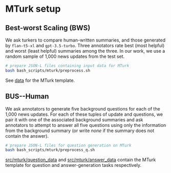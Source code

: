 # MTurk setup

## Best-worst Scaling (BWS)

We ask turkers to compare human-written summaries, and those generated by `flan-t5-xl` and `gpt-3.5-turbo`. Three annotators rate best (most helpful) and worst (least helpful) summaries among the three. In our work, we use a random sample of 1,000 news updates from the test set.

```bash
# prepare JSON-L files containing input data for MTurk
bash bash_scripts/mturk/preprocess.sh
```

See [data](data) for the MTurk template.

## BUS--Human

We ask annotators to generate five background questions for each of the 1,000 news updates. For each of these tuples of update and questions, we pair it with one of the associated background summaries and ask annotators to attempt to answer all five questions using only the information from the background summary (or write _none_ if the summary does not contain the answer).

```bash
# prepare JSON-L files for question generation on MTurk
bash bash_scripts/mturk/preprocess_q.sh
```

[src/mturk/question_data](src/mturk/question_data) and [src/mturk/answer_data](src/mturk/answer_data) contain the MTurk template for question and answer-generation tasks respectively.
